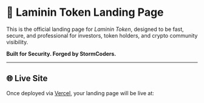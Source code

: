 # 🚀 Laminin Token Landing Page

This is the official landing page for *Laminin Token*, designed to be fast, secure, and professional for investors, token holders, and crypto community visibility.

**Built for Security. Forged by StormCoders.**


---

## 🌐 Live Site

Once deployed via [Vercel](https://vercel.com), your landing page will be live at: